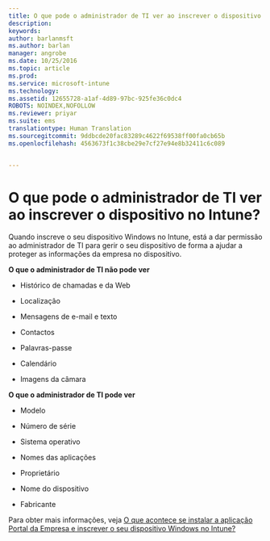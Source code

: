 ```yaml
---
title: O que pode o administrador de TI ver ao inscrever o dispositivo no Intune? | Microsoft Intune
description: 
keywords: 
author: barlanmsft
ms.author: barlan
manager: angrobe
ms.date: 10/25/2016
ms.topic: article
ms.prod: 
ms.service: microsoft-intune
ms.technology: 
ms.assetid: 12655728-a1af-4d89-97bc-925fe36c0dc4
ROBOTS: NOINDEX,NOFOLLOW
ms.reviewer: priyar
ms.suite: ems
translationtype: Human Translation
ms.sourcegitcommit: 9ddbcde20fac83289c4622f69538ff00fa0cb65b
ms.openlocfilehash: 4563673f1c38cbe29e7cf27e94e8b32411c6c089


---
```



# <a name="what-can-your-it-administrator-see-when-you-enroll-your-device-in-intune"></a>O que pode o administrador de TI ver ao inscrever o dispositivo no Intune?

Quando inscreve o seu dispositivo Windows no Intune, está a dar permissão ao administrador de TI para gerir o seu dispositivo de forma a ajudar a proteger as informações da empresa no dispositivo.

**O que o administrador de TI não pode ver**

-   Histórico de chamadas e da Web

-   Localização

-   Mensagens de e-mail e texto

-   Contactos

-   Palavras-passe

-   Calendário

-   Imagens da câmara

**O que o administrador de TI pode ver**

-   Modelo

-   Número de série

-   Sistema operativo

-   Nomes das aplicações

-   Proprietário

-   Nome do dispositivo

-   Fabricante

Para obter mais informações, veja [O que acontece se instalar a aplicação Portal da Empresa e inscrever o seu dispositivo Windows no Intune?](what-happens-if-you-install-the-company-portal-app-and-enroll-your-device-in-intune-windows)



<!--HONumber=Nov16_HO1-->


